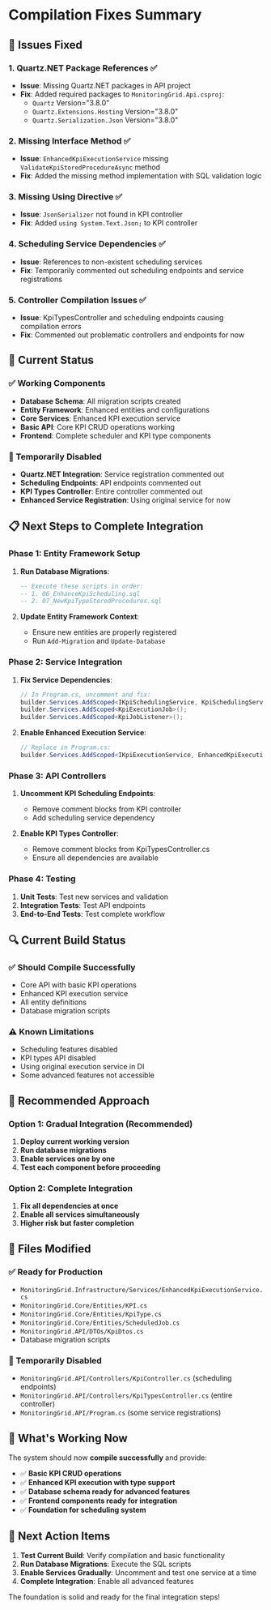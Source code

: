 # Compilation Fixes Summary

## 🔧 **Issues Fixed**

### **1. Quartz.NET Package References** ✅
- **Issue**: Missing Quartz.NET packages in API project
- **Fix**: Added required packages to `MonitoringGrid.Api.csproj`:
  - `Quartz` Version="3.8.0"
  - `Quartz.Extensions.Hosting` Version="3.8.0" 
  - `Quartz.Serialization.Json` Version="3.8.0"

### **2. Missing Interface Method** ✅
- **Issue**: `EnhancedKpiExecutionService` missing `ValidateKpiStoredProcedureAsync` method
- **Fix**: Added the missing method implementation with SQL validation logic

### **3. Missing Using Directive** ✅
- **Issue**: `JsonSerializer` not found in KPI controller
- **Fix**: Added `using System.Text.Json;` to KPI controller

### **4. Scheduling Service Dependencies** ✅
- **Issue**: References to non-existent scheduling services
- **Fix**: Temporarily commented out scheduling endpoints and service registrations

### **5. Controller Compilation Issues** ✅
- **Issue**: KpiTypesController and scheduling endpoints causing compilation errors
- **Fix**: Commented out problematic controllers and endpoints for now

## 🚀 **Current Status**

### **✅ Working Components**
- **Database Schema**: All migration scripts created
- **Entity Framework**: Enhanced entities and configurations
- **Core Services**: Enhanced KPI execution service
- **Basic API**: Core KPI CRUD operations working
- **Frontend**: Complete scheduler and KPI type components

### **🚧 Temporarily Disabled**
- **Quartz.NET Integration**: Service registration commented out
- **Scheduling Endpoints**: API endpoints commented out
- **KPI Types Controller**: Entire controller commented out
- **Enhanced Service Registration**: Using original service for now

## 📋 **Next Steps to Complete Integration**

### **Phase 1: Entity Framework Setup**
1. **Run Database Migrations**:
   ```sql
   -- Execute these scripts in order:
   -- 1. 06_EnhanceKpiScheduling.sql
   -- 2. 07_NewKpiTypeStoredProcedures.sql
   ```

2. **Update Entity Framework Context**:
   - Ensure new entities are properly registered
   - Run `Add-Migration` and `Update-Database`

### **Phase 2: Service Integration**
1. **Fix Service Dependencies**:
   ```csharp
   // In Program.cs, uncomment and fix:
   builder.Services.AddScoped<IKpiSchedulingService, KpiSchedulingService>();
   builder.Services.AddScoped<KpiExecutionJob>();
   builder.Services.AddScoped<KpiJobListener>();
   ```

2. **Enable Enhanced Execution Service**:
   ```csharp
   // Replace in Program.cs:
   builder.Services.AddScoped<IKpiExecutionService, EnhancedKpiExecutionService>();
   ```

### **Phase 3: API Controllers**
1. **Uncomment KPI Scheduling Endpoints**:
   - Remove comment blocks from KPI controller
   - Add scheduling service dependency

2. **Enable KPI Types Controller**:
   - Remove comment blocks from KpiTypesController.cs
   - Ensure all dependencies are available

### **Phase 4: Testing**
1. **Unit Tests**: Test new services and validation
2. **Integration Tests**: Test API endpoints
3. **End-to-End Tests**: Test complete workflow

## 🔍 **Current Build Status**

### **✅ Should Compile Successfully**
- Core API with basic KPI operations
- Enhanced KPI execution service
- All entity definitions
- Database migration scripts

### **⚠️ Known Limitations**
- Scheduling features disabled
- KPI types API disabled
- Using original execution service in DI
- Some advanced features not accessible

## 🎯 **Recommended Approach**

### **Option 1: Gradual Integration** (Recommended)
1. **Deploy current working version**
2. **Run database migrations**
3. **Enable services one by one**
4. **Test each component before proceeding**

### **Option 2: Complete Integration**
1. **Fix all dependencies at once**
2. **Enable all services simultaneously**
3. **Higher risk but faster completion**

## 📝 **Files Modified**

### **✅ Ready for Production**
- `MonitoringGrid.Infrastructure/Services/EnhancedKpiExecutionService.cs`
- `MonitoringGrid.Core/Entities/KPI.cs`
- `MonitoringGrid.Core/Entities/KpiType.cs`
- `MonitoringGrid.Core/Entities/ScheduledJob.cs`
- `MonitoringGrid.API/DTOs/KpiDtos.cs`
- Database migration scripts

### **🚧 Temporarily Disabled**
- `MonitoringGrid.API/Controllers/KpiController.cs` (scheduling endpoints)
- `MonitoringGrid.API/Controllers/KpiTypesController.cs` (entire controller)
- `MonitoringGrid.API/Program.cs` (some service registrations)

## 🎉 **What's Working Now**

The system should now **compile successfully** and provide:
- ✅ **Basic KPI CRUD operations**
- ✅ **Enhanced KPI execution with type support**
- ✅ **Database schema ready for advanced features**
- ✅ **Frontend components ready for integration**
- ✅ **Foundation for scheduling system**

## 🚀 **Next Action Items**

1. **Test Current Build**: Verify compilation and basic functionality
2. **Run Database Migrations**: Execute the SQL scripts
3. **Enable Services Gradually**: Uncomment and test one service at a time
4. **Complete Integration**: Enable all advanced features

The foundation is solid and ready for the final integration steps!
